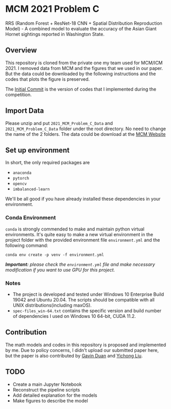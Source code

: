 # MCM 2021 Problem C
RRS (Random Forest + ResNet-18 CNN + Spatial Distribution Reproduction Model) - A combined model to evaluate the accuracy of the Asian Giant Hornet sightings reported in Washington State.

## Overview
This repository is cloned from the private one my team used for MCM/ICM 2021. I removed data from MCM and the figures that we used in our paper. But the data could be downloaded by the following instructions and the codes that plots the figure is preserved.  
  
The [Initial Commit](https://github.com/garywei944/aris_mcm_2021_c/tree/5cf04fa1d67088fad1c19d29a501d4486924cecf) is the version of codes that I implemented during the competition.

## Import Data
Please unzip and put `2021_MCM_Problem_C_Data` and `2021_MCM_Problem_C_Data` folder under the root directory. No need to change the name of the 2 folders. The data could be download at the [MCM Website](https://www.comap.com/undergraduate/contests/mcm/contests/2021/problems/)

## Set up environment
In short, the only required packages are
* `anaconda`
* `pytorch`
* `opencv`
* `imbalanced-learn`  
  
We'll be all good if you have already installed these dependencies in your environment.

### Conda Environment
`conda` is strongly commended to make and maintain python virtual environments. It's quite easy to make a new virtual environment in the project folder with the provided environment file `environment.yml` and the following command:
```
conda env create -p venv -f environment.yml
```
***Important:** please check the `environment.yml` file and make necessary modification if you want to use GPU for this project.*

### Notes
* The project is developed and tested under Windows 10 Enterprise Build 19042 and Ubuntu 20.04. The scripts should be compatible with all UNIX distributions(including maxOS).
* `spec-files_win-64.txt` contains the specific version and build number of dependencies I used on Windows 10 64-bit, CUDA 11.2.

## Contribution
The math models and codes in this repository is proposed and implemented by me. Due to policy concerns, I didn't upload our submitted paper here, but the paper is also contributed by [Gavin Duan](https://github.com/GavinDuan513) and [Yichong Liu](https://github.com/YiChong-Liu).

## TODO
* Create a main Jupyter Notebook
* Reconstruct the pipeline scripts
* Add detailed explanation for the models
* Make figures to describe the model
